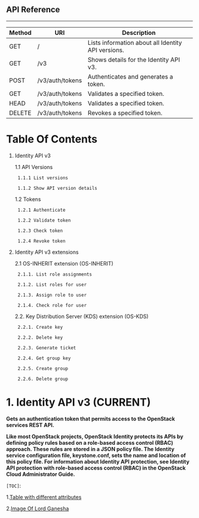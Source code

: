 

API Reference   
-------------------------------------------------------------------------
-------------------------------------------------------------------------


|Method      | URI                             |Description                                          |
|------------|---------------------------------|---------------------------------------------------  |
|GET         | /                               |Lists information about all Identity API versions.   |
|GET         | /v3                             |Shows details for the Identity API v3.               |
|POST        |  /v3/auth/tokens                | Authenticates and generates a token.                |
|GET         |  /v3/auth/tokens                |Validates a specified token.                         |
| HEAD       |  /v3/auth/tokens                |  Validates a specified token.                       |
|DELETE      |/v3/auth/tokens                  |Revokes a specified token.                           |
                                                                                     
                                                                                     

# Table Of Contents

1. Identity API v3
 
    1.1 API Versions

        1.1.1 List versions
        
        1.1.2 Show API version details
        
    1.2 Tokens
        
        1.2.1 Authenticate
        
        1.2.2 Validate token
        
        1.2.3 Check token
        
        1.2.4 Revoke token
        
2. Identity API v3 extensions

    2.1 OS-INHERIT extension (OS-INHERIT)
    
        2.1.1. List role assignments
        
        2.1.2. List roles for user
        
        2.1.3. Assign role to user
        
        2.1.4. Check role for user
        
    2.2. Key Distribution Server (KDS) extension (OS-KDS)
    
        2.2.1. Create key
        
        2.2.2. Delete key
        
        2.2.3. Generate ticket
        
        2.2.4. Get group key
        
        2.2.5. Create group
        
        2.2.6. Delete group
        
# 1. Identity API v3 (CURRENT)
**Gets an authentication token that permits access to the OpenStack services REST API.**

**Like most OpenStack projects, OpenStack Identity protects its APIs by defining policy rules based on a role-based access control (RBAC) approach. These rules are stored in a JSON policy file. The Identity service configuration file, keystone.conf, sets the name and location of this policy file. For information about Identity API protection, see Identity API protection with role-based access control (RBAC) in the OpenStack Cloud Administrator Guide.**


`[TOC]`:

 1.[Table with different attributes](https://github.com/Randive/Test/edit/master/README.md)

 2.[Image Of Lord Ganesha](https://github.com/Randive/Test/edit/master/README.md)
 

                        
